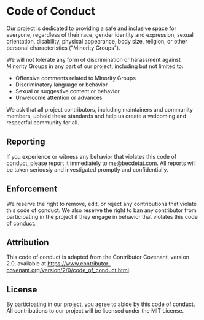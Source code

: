 # Code of Conduct
Our project is dedicated to providing a safe and inclusive space for everyone, regardless of their race, gender identity and expression, sexual orientation, disability, physical appearance, body size, religion, or other personal characteristics ("Minority Groups").

We will not tolerate any form of discrimination or harassment against Minority Groups in any part of our project, including but not limited to:

- Offensive comments related to Minority Groups
- Discriminatory language or behavior
- Sexual or suggestive content or behavior
- Unwelcome attention or advances

We ask that all project contributors, including maintainers and community members, uphold these standards and help us create a welcoming and respectful community for all.

## Reporting
If you experience or witness any behavior that violates this code of conduct, please report it immediately to <me@becdetat.com>. All reports will be taken seriously and investigated promptly and confidentially.

## Enforcement
We reserve the right to remove, edit, or reject any contributions that violate this code of conduct. We also reserve the right to ban any contributor from participating in the project if they engage in behavior that violates this code of conduct.

## Attribution
This code of conduct is adapted from the Contributor Covenant, version 2.0, available at https://www.contributor-covenant.org/version/2/0/code_of_conduct.html.

## License
By participating in our project, you agree to abide by this code of conduct. All contributions to our project will be licensed under the MIT License.